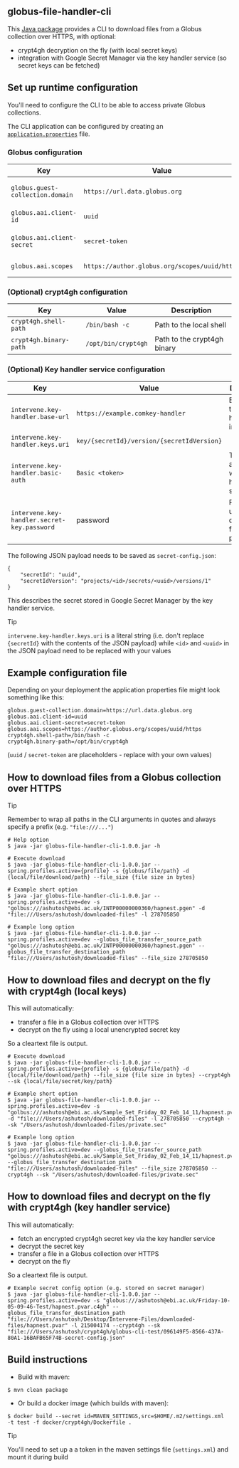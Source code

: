 ## globus-file-handler-cli

This [Java package](https://github.com/orgs/ebi-gdp/packages?repo_name=globus-file-handler-cli) provides a CLI to download files from a Globus collection over HTTPS, with optional:

* crypt4gh decryption on the fly (with local secret keys)
* integration with Google Secret Manager via the key handler service (so secret keys can be fetched)

## Set up runtime configuration

You'll need to configure the CLI to be able to access private Globus collections.

The CLI application can be configured by creating an [`application.properties`](https://docs.spring.io/spring-boot/docs/1.1.0.M1/reference/html/boot-features-external-config.html#boot-features-external-config-application-property-files) file.

### Globus configuration

| Key                              | Value                                         | Description                                                                                     |
|----------------------------------|-----------------------------------------------|-------------------------------------------------------------------------------------------------|
| `globus.guest-collection.domain` | `https://url.data.globus.org`                 | https://docs.globus.org/globus-connect-server/v5.4/use-client-credentials/#register-application |
| `globus.aai.client-id`           | `uuid`                                        | https://docs.globus.org/globus-connect-server/v5.4/use-client-credentials/                      |
| `globus.aai.client-secret`       | `secret-token`                                | https://docs.globus.org/globus-connect-server/v5.4/use-client-credentials/#obtain_access_tokens |
| `globus.aai.scopes`              | `https://author.globus.org/scopes/uuid/https` | https://docs.globus.org/guides/overviews/clients-scopes-and-consents/                                                                                              
### (Optional) crypt4gh configuration

| Key                              | Value                                         | Description                                                                                     |
|----------------------------------|-----------------------------------------------|-------------------------------------------------------------------------------------------------|
| `crypt4gh.shell-path`            | `/bin/bash -c`                                | Path to the local shell                                                                         |
| `crypt4gh.binary-path`           | `/opt/bin/crypt4gh`                           | Path to the crypt4gh binary                                                                     |

### (Optional) Key handler service configuration

| Key                                         | Value                                         | Description                                         |                                   
|---------------------------------------------|-----------------------------------------------|-----------------------------------------------------|
| `intervene.key-handler.base-url`            | `https://example.comkey-handler`              | Base path to a key handler instance                 |
| `intervene.key-handler.keys.uri`            | `key/{secretId}/version/{secretIdVersion}`    |                                                     |
| `intervene.key-handler.basic-auth`          | `Basic <token>`                               | Token to authenticate with the key handler service  |
| `intervene.key-handler.secret-key.password` | password                                      | Password used to decrypt the fetched private key    |

The following JSON payload needs to be saved as `secret-config.json`:

```
{
    "secretId": "uuid",
    "secretIdVersion": "projects/<id>/secrets/<uuid>/versions/1"
}
```

This describes the secret stored in Google Secret Manager by the key handler service.

> [!TIP]
> `intervene.key-handler.keys.uri` is a literal string (i.e. don't replace `{secretId}` with the contents of the JSON payload)
> while `<id>` and `<uuid>` in the JSON payload need to be replaced with your values

## Example configuration file

Depending on your deployment the application properties file might look something like this:

```
globus.guest-collection.domain=https://url.data.globus.org
globus.aai.client-id=uuid
globus.aai.client-secret=secret-token
globus.aai.scopes=https://author.globus.org/scopes/uuid/https
crypt4gh.shell-path=/bin/bash -c
crypt4gh.binary-path=/opt/bin/crypt4gh
```

(`uuid` / `secret-token` are placeholders - replace with your own values)

## How to download files from a Globus collection over HTTPS

> [!TIP]
> Remember to wrap all paths in the CLI arguments in quotes and always specify a prefix (e.g. `"file:///..."`)

```
# Help option
$ java -jar globus-file-handler-cli-1.0.0.jar -h

# Execute download
$ java -jar globus-file-handler-cli-1.0.0.jar --spring.profiles.active={profile} -s {globus/file/path} -d {local/file/download/path} --file_size {file size in bytes}

# Example short option
$ java -jar globus-file-handler-cli-1.0.0.jar --spring.profiles.active=dev -s "golbus:///ashutosh@ebi.ac.uk/INTP00000000360/hapnest.pgen" -d "file:///Users/ashutosh/downloaded-files" -l 278705850

# Example long option
$ java -jar globus-file-handler-cli-1.0.0.jar --spring.profiles.active=dev --globus_file_transfer_source_path "golbus:///ashutosh@ebi.ac.uk/INTP00000000360/hapnest.pgen" --globus_file_transfer_destination_path "file:///Users/ashutosh/downloaded-files" --file_size 278705850
```

## How to download files and decrypt on the fly with crypt4gh (local keys)

This will automatically:

* transfer a file in a Globus collection over HTTPS
* decrypt on the fly using a local unencrypted secret key

So a cleartext file is output. 

```
# Execute download
$ java -jar globus-file-handler-cli-1.0.0.jar --spring.profiles.active={profile} -s {globus/file/path} -d {local/file/download/path} --file_size {file size in bytes} --crypt4gh --sk {local/file/secret/key/path}

# Example short option
$ java -jar globus-file-handler-cli-1.0.0.jar --spring.profiles.active=dev -s "golbus:///ashutosh@ebi.ac.uk/Sample_Set_Friday_02_Feb_14_11/hapnest.pvar.c4gh" -d "file:///Users/ashutosh/downloaded-files" -l 278705850 --crypt4gh --sk "/Users/ashutosh/downloaded-files/private.sec"

# Example long option
$ java -jar globus-file-handler-cli-1.0.0.jar --spring.profiles.active=dev --globus_file_transfer_source_path "golbus:///ashutosh@ebi.ac.uk/Sample_Set_Friday_02_Feb_14_11/hapnest.pvar.c4gh" --globus_file_transfer_destination_path "file:///Users/ashutosh/downloaded-files" --file_size 278705850 --crypt4gh --sk "/Users/ashutosh/downloaded-files/private.sec"
```

## How to download files and decrypt on the fly with crypt4gh (key handler service)

This will automatically:

* fetch an encrypted crypt4gh secret key via the key handler service
* decrypt the secret key
* transfer a file in a Globus collection over HTTPS
* decrypt on the fly

So a cleartext file is output. 

```
# Example secret config option (e.g. stored on secret manager)
$ java -jar globus-file-handler-cli-1.0.0.jar --spring.profiles.active=dev -s "globus:///ashutosh@ebi.ac.uk/Friday-10-05-09-46-Test/hapnest.pvar.c4gh" --globus_file_transfer_destination_path "file:///Users/ashutosh/Desktop/Intervene-Files/downloaded-files/hapnest.pvar" -l 215004174 --crypt4gh --sk "file:///Users/ashutosh/crypt4gh/globus-cli-test/096149F5-8566-437A-80A1-16BAFB65F74B-secret-config.json"
```

## Build instructions

* Build with maven:

```
$ mvn clean package
```

* Or build a docker image (which builds with maven):

```
$ docker build --secret id=MAVEN_SETTINGS,src=$HOME/.m2/settings.xml  -t test -f docker/crypt4gh/Dockerfile .
```

> [!TIP]
> You'll need to set up a a token in the maven settings file (`settings.xml`) and mount it during build
